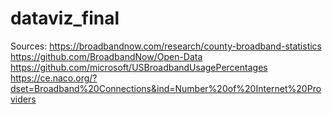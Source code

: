 # dataviz_final

Sources:
https://broadbandnow.com/research/county-broadband-statistics
https://github.com/BroadbandNow/Open-Data
https://github.com/microsoft/USBroadbandUsagePercentages
https://ce.naco.org/?dset=Broadband%20Connections&ind=Number%20of%20Internet%20Providers
